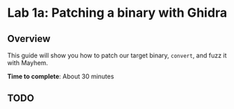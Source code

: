 # Lab 1a: Patching a binary with Ghidra

## Overview

This guide will show you how to patch our target binary, `convert`, and fuzz it with Mayhem.

**Time to complete**: About 30 minutes


## TODO
